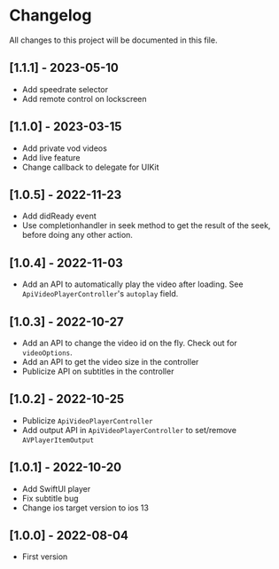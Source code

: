 # Changelog
All changes to this project will be documented in this file.

## [1.1.1] - 2023-05-10
- Add speedrate selector
- Add remote control on lockscreen

## [1.1.0] - 2023-03-15
- Add private vod videos
- Add live feature
- Change callback to delegate for UIKit 

## [1.0.5] - 2022-11-23
- Add didReady event
- Use completionhandler in seek method to get the result of the seek, before doing any other action.

## [1.0.4] - 2022-11-03
- Add an API to automatically play the video after loading. See `ApiVideoPlayerController`'s `autoplay` field.

## [1.0.3] - 2022-10-27
- Add an API to change the video id on the fly. Check out for `videoOptions`.
- Add an API to get the video size in the controller
- Publicize API on subtitles in the controller

## [1.0.2] - 2022-10-25
- Publicize `ApiVideoPlayerController`
- Add output API in `ApiVideoPlayerController` to set/remove `AVPlayerItemOutput`

## [1.0.1] - 2022-10-20
- Add SwiftUI player
- Fix subtitle bug 
- Change ios target version to ios 13

## [1.0.0] - 2022-08-04
- First version
